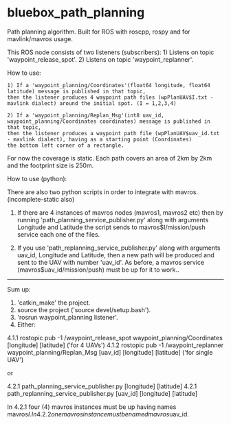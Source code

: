 # bluebox_path_planning
Path planning algorithm. Built for ROS with roscpp, rospy and for mavlink/mavros usage.

This ROS node consists of two listeners (subscribers): 
	1) Listens on topic 'waypoint_release_spot'.
	2) Listens on topic 'waypoint_replanner'.

How to use:

	1) If a 'waypoint_planning/Coordinates'(float64 longitude, float64 latitude) message is published in that topic,
	then the listener produces 4 waypoint path files (wpPlanUAV$I.txt - mavlink dialect) around the initial spot. (I = 1,2,3,4)

	2) If a 'waypoint_planning/Replan_Msg'(int8 uav_id, waypoint_planning/Coordinates coordinates) message is published in that topic,
	then the listener produces a waypoint path file (wpPlanUAV$uav_id.txt - mavlink dialect), having as a starting point (Coordinates)
	the bottom left corner of a rectangle.

For now the coverage is static. Each path covers an area of 2km by 2km and the footprint size is 250m.

How to use (python):

There are also two python scripts in order to integrate with mavros. (incomplete-static also)

1) If there are 4 instances of mavros nodes (mavros1, mavros2 etc)
then by running 'path_planning_service_publisher.py' along with arguments Longitude and Latitude
the script sends to mavros$I/mission/push service each one of the files.

2) If you use 'path_replanning_service_publisher.py' along with arguments uav_id, Longitude and Latitude,
then a new path will be produced and sent to the UAV with number 'uav_id'.
As before, a mavros service (mavros$uav_id/mission/push) must be up for it to work..

-------
Sum up:

1. 'catkin_make' the project.
2. source the project ('source devel/setup.bash').
3. 'rosrun waypoint_planning listener'.
4. Either:
 
  4.1.1 rostopic pub -1 /waypoint_release_spot waypoint_planning/Coordinates [longitude] [latitude] ('for 4 UAVs')
  4.1.2 rostopic pub -1 /waypoint_replanner waypoint_planning/Replan_Msg [uav_id] [longitude] [latitude] ('for single UAV')
 
 or

  4.2.1 path_planning_service_publisher.py [longitude] [latitude]
  4.2.1 path_replanning_service_publisher.py [uav_id] [longitude] [latitude]

In 4.2.1 four (4) mavros instances must be up having names mavros$I.
In 4.2.2 one mavros instance must be named mavros$uav_id.
